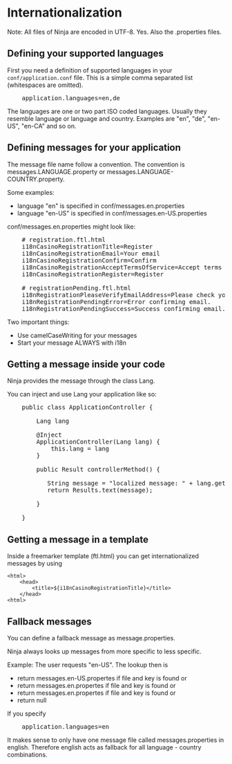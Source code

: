 Internationalization
====================

Note: All files of Ninja are encoded in UTF-8. Yes. Also the .properties files.


Defining your supported languages
----------------------------------

First you need a definition of supported languages in your <code>conf/application.conf</code> file.
This is a simple comma separated list (whitespaces are omitted).

<pre class="prettyprint">
    application.languages=en,de
</pre>

The languages are one or two part ISO coded languages. Usually they resemble language or language and country.
Examples are "en", "de", "en-US", "en-CA" and so on.


Defining messages for your application
------------------------------------

The message file name follow a convention. The convention is messages.LANGUAGE.property or messages.LANGUAGE-COUNTRY.property.

Some examples:

 * language "en" is specified in conf/messages.en.properties
 * language "en-US" is specified in conf/messages.en-US.properties
 
 
conf/messages.en.properties might look like:

<pre class="prettyprint">
    # registration.ftl.html
    i18nCasinoRegistrationTitle=Register
    i18nCasinoRegistrationEmail=Your email
    i18nCasinoRegistrationConfirm=Confirm
    i18nCasinoRegistrationAcceptTermsOfService=Accept terms of service          
    i18nCasinoRegistrationRegister=Register

    # registrationPending.ftl.html
    i18nRegistrationPleaseVerifyEmailAddress=Please check your email inbox to verify your account.
    i18nRegistrationPendingError=Error confirming email.
    i18nRegistrationPendingSuccess=Success confirming email.  
</pre>

Two important things:

 * Use camelCaseWriting for your messages
 * Start your message ALWAYS with i18n


Getting a message inside your code
----------------------------------

Ninja provides the message through the class Lang.

You can inject and use Lang your application like so:

<pre class="prettyprint">
    public class ApplicationController {
    
        Lang lang

        @Inject
        ApplicationController(Lang lang) {
            this.lang = lang
        }
    
        public Result controllerMethod() {
        
           String message = "localized message: " + lang.get("i18nCasinoRegistrationTitle", "en");
           return Results.text(message);

        }

    }
</pre>

Getting a message in a template
-------------------------------

Inside a freemarker template (ftl.html) you can get internationalized messages by using


    <html>
        <head>
            <title>${i18nCasinoRegistrationTitle}</title>
        </head>
    <html>




Fallback messages
-----------------

You can define a fallback message as message.properties.

Ninja always looks up messages from more specific to less specific.

Example: The user requests "en-US". The lookup then is
 
 * return messages.en-US.propertes if file and key is found or
 * return messages.en.propertes if file and key is found or
 * return messages.en.propertes if file and key is found or
 * return null
 
If you specify

<pre class="prettyprint">
    application.languages=en
</pre>

It makes sense to only have one message file called messages.properties in english. Therefore
english acts as fallback for all language - country combinations.

